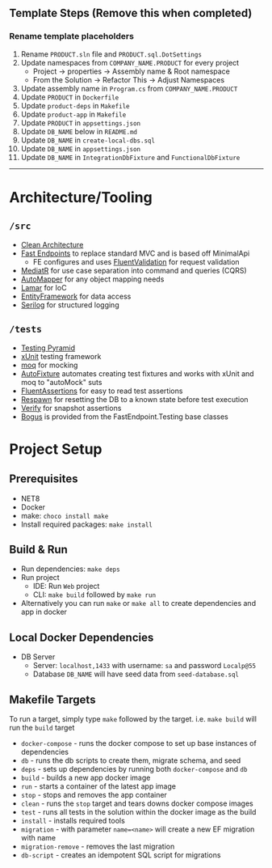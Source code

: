 ## Template Steps (Remove this when completed)
### Rename template placeholders
1) Rename `PRODUCT.sln` file and `PRODUCT.sql.DotSettings`
2) Update namespaces from `COMPANY_NAME.PRODUCT` for every project
   - Project -> properties -> Assembly name & Root namespace 
   - From the Solution -> Refactor This -> Adjust Namespaces
3) Update assembly name in `Program.cs` from `COMPANY_NAME.PRODUCT`
4) Update `PRODUCT` in `Dockerfile` 
5) Update `product-deps` in `Makefile`
6) Update `product-app` in `Makefile`
7) Update `PRODUCT` in `appsettings.json`
8) Update `DB_NAME` below in `README.md`
9) Update `DB_NAME` in `create-local-dbs.sql`
10) Update `DB_NAME` in `appsettings.json`
11) Update `DB_NAME` in `IntegrationDbFixture` and `FunctionalDbFixture`
---

# Architecture/Tooling

## `/src`
- [Clean Architecture](https://blog.cleancoder.com/uncle-bob/2012/08/13/the-clean-architecture.html)
- [Fast Endpoints](https://fast-endpoints.com/) to replace standard MVC and is based off MinimalApi
  - FE configures and uses [FluentValidation](https://docs.fluentvalidation.net/en/latest/) for request validation 
- [MediatR](https://github.com/jbogard/MediatR) for use case separation into command and queries (CQRS)
- [AutoMapper](https://automapper.org/) for any object mapping needs
- [Lamar](https://jasperfx.github.io/lamar/) for IoC
- [EntityFramework](https://learn.microsoft.com/en-us/ef/core/) for data access
- [Serilog](https://serilog.net/) for structured logging

## `/tests`
- [Testing Pyramid](https://learn.microsoft.com/en-us/dotnet/architecture/modern-web-apps-azure/test-asp-net-core-mvc-apps)
- [xUnit](https://xunit.net/) testing framework
- [moq](https://github.com/devlooped/moq) for mocking
- [AutoFixture](https://github.com/AutoFixture/AutoFixture) automates creating test fixtures and works with xUnit and moq to "autoMock" suts
- [FluentAssertions](https://fluentassertions.com/) for easy to read test assertions
- [Respawn](https://github.com/jbogard/Respawn) for resetting the DB to a known state before test execution
- [Verify](https://github.com/VerifyTests/Verify) for snapshot assertions
- [Bogus](https://github.com/bchavez/Bogus) is provided from the FastEndpoint.Testing base classes

# Project Setup

## Prerequisites
- NET8
- Docker
- make: `choco install make`
- Install required packages: `make install`

## Build & Run
- Run dependencies: `make deps`
- Run project
    - IDE: Run `Web` project
    - CLI: `make build` followed by `make run`
- Alternatively you can run `make` or `make all` to create dependencies and app in docker

## Local Docker Dependencies
- DB Server
    - Server: `localhost,1433` with username: `sa` and password `Localp@55`
    - Database `DB_NAME` will have seed data from `seed-database.sql`

## Makefile Targets
To run a target, simply type `make` followed by the target. i.e. `make build` will run the `build` target
- `docker-compose` - runs the docker compose to set up base instances of dependencies
- `db` - runs the db scripts to create them, migrate schema, and seed
- `deps` - sets up dependencies by running both `docker-compose` and `db`
- `build` - builds a new app docker image
- `run` - starts a container of the latest app image
- `stop` - stops and removes the app container
- `clean` - runs the `stop` target and tears downs docker compose images
- `test` - runs all tests in the solution within the docker image as the build
- `install` - installs required tools
- `migration` - with parameter `name=<name>` will create a new EF migration with name
- `migration-remove` - removes the last migration
- `db-script` - creates an idempotent SQL script for migrations
